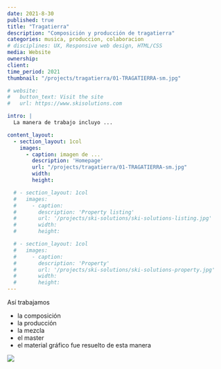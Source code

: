 ```yaml
---
date: 2021-8-30
published: true
title: "Tragatierra"
description: "Composición y producción de tragatierra"
categories: musica, produccion, colaboracion
# disciplines: UX, Responsive web design, HTML/CSS
media: Website
ownership:
client: 
time_period: 2021
thumbnail: "/projects/tragatierra/01-TRAGATIERRA-sm.jpg"

# website:
#   button_text: Visit the site
#   url: https://www.skisolutions.com

intro: |
  La manera de trabajo incluyo ...

content_layout:
  - section_layout: 1col
    images:
      - caption: imagen de ...
        description: 'Homepage'
        url: "/projects/tragatierra/01-TRAGATIERRA-sm.jpg"
        width:
        height:

  # - section_layout: 1col
  #   images:
  #     - caption:
  #       description: 'Property listing'
  #       url: '/projects/ski-solutions/ski-solutions-listing.jpg'
  #       width:
  #       height:

  # - section_layout: 1col
  #   images:
  #     - caption:
  #       description: 'Property'
  #       url: '/projects/ski-solutions/ski-solutions-property.jpg'
  #       width:
  #       height:
---
```


Así trabajamos 
- la composición
- la producción
- la mezcla
- el master
- el material gráfico fue resuelto de esta manera

<img class="traslucent-image" src="../../css/tunel.gif">